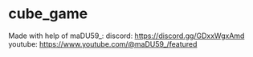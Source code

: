 # cube_game

Made with help of maDU59_:
  discord: https://discord.gg/GDxxWgxAmd
  youtube: https://www.youtube.com/@maDU59_/featured
